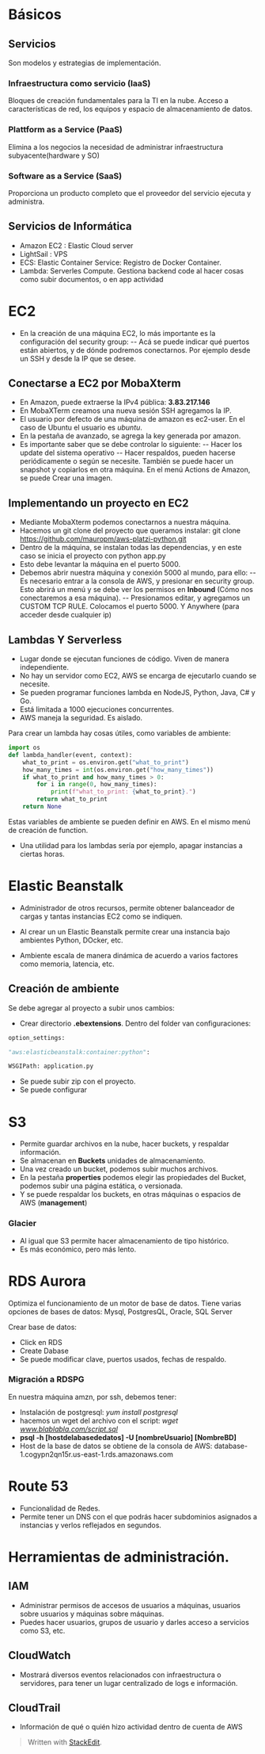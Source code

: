 # Básicos

## Servicios
Son modelos y estrategias de implementación.

### Infraestructura como servicio (IaaS)
Bloques de creación fundamentales para la TI en la nube.
Acceso a características de red, los equipos y espacio de almacenamiento de datos. 

### Plattform as a Service (PaaS)
Elimina a los negocios la necesidad de administrar infraestructura subyacente(hardware y SO) 

### Software as a Service (SaaS)
Proporciona un producto completo que el proveedor del servicio ejecuta y administra.


## Servicios de Informática

- Amazon EC2 : Elastic Cloud server
- LightSail : VPS 
- ECS: Elastic Container Service: Registro de Docker Container. 
- Lambda: Serverles Compute. Gestiona backend code al hacer cosas como subir documentos, o en app actividad


# EC2

- En la creación de una máquina EC2, lo más importante es la configuración del security group:
-- Acá se puede indicar qué puertos están abiertos, y de dónde podremos conectarnos. Por ejemplo desde un SSH y desde la IP que se desee. 

##  Conectarse a EC2 por MobaXterm

- En Amazon, puede extraerse la IPv4 pública:
**3.83.217.146**
- En MobaXTerm creamos una nueva sesión SSH
agregamos la IP. 
- El usuario por defecto de una máquina de amazon es ec2-user. En el caso de Ubuntu el usuario es *ubuntu*. 
- En la pestaña de avanzado, se agrega la key generada por amazon. 
- Es importante saber que se debe controlar lo siguiente:
-- Hacer los update del sistema operativo
-- Hacer respaldos, pueden hacerse periódicamente o según se necesite. También se puede hacer un snapshot y copiarlos en otra máquina. En el menú Actions de Amazon, se puede Crear una imagen. 

## Implementando un proyecto en EC2

- Mediante MobaXterm podemos conectarnos a nuestra máquina.
- Hacemos un git clone del proyecto que queramos instalar: git clone https://github.com/mauropm/aws-platzi-python.git
- Dentro de la máquina, se instalan todas las dependencias, y en este caso se inicia el proyecto con python app.py
- Esto debe levantar la máquina en el puerto 5000.
- Debemos abrir nuestra máquina y conexión 5000 al mundo, para ello: 
-- Es necesario entrar a la consola de AWS, y presionar en security group. Esto abrirá un menú y se debe ver los permisos en **Inbound** (Cómo nos conectaremos a esa máquina).
-- Presionamos editar, y agregamos un CUSTOM TCP RULE. Colocamos el puerto 5000. Y Anywhere (para acceder desde cualquier ip)

## Lambdas Y Serverless

- Lugar donde se ejecutan funciones de código. Viven de manera independiente.
- No hay un servidor como EC2, AWS se encarga de ejecutarlo cuando se necesite. 
- Se pueden programar funciones lambda en NodeJS, Python, Java, C# y Go. 
- Está limitada a 1000 ejecuciones concurrentes. 
- AWS maneja la seguridad. Es aislado.

Para crear un lambda hay cosas útiles, como variables de ambiente:

```python
import os
def lambda_handler(event, context):
    what_to_print = os.environ.get("what_to_print")
    how_many_times = int(os.environ.get("how_many_times"))
    if what_to_print and how_many_times > 0:
        for i in range(0, how_many_times):
            print(f"what_to_print: {what_to_print}.")
        return what_to_print
    return None 
```
Estas variables de ambiente se pueden definir en AWS. En el mismo menú de creación de function.

- Una utilidad para los lambdas sería por ejemplo, apagar instancias a ciertas horas. 

# Elastic Beanstalk

- Administrador de otros recursos, permite obtener balanceador de cargas y tantas instancias EC2 como se indiquen.
- Al crear un un Elastic Beanstalk permite crear una instancia bajo ambientes Python, DOcker, etc.

- Ambiente escala de manera dinámica de acuerdo a varios factores como memoria, latencia, etc.


## Creación de ambiente

Se debe agregar al proyecto a subir unos cambios:
- Crear directorio **.ebextensions**. Dentro del folder van configuraciones:

~~~python
option_settings:

"aws:elasticbeanstalk:container:python":

WSGIPath: application.py
~~~
- Se puede subir zip con el proyecto.
- Se puede configurar


# S3
- Permite guardar archivos en la nube, hacer buckets, y respaldar información.
- Se almacenan en **Buckets** unidades de almacenamiento.
- Una vez creado un bucket, podemos subir muchos archivos.
- En la pestaña **properties** podemos elegir las propiedades del Bucket, podemos subir una página estática, o versionada. 
- Y se puede respaldar los buckets, en otras máquinas o espacios de AWS (**management**)

### Glacier

- Al igual que S3 permite hacer almacenamiento de tipo histórico. 
- Es más económico, pero más lento.

# RDS Aurora

Optimiza el funcionamiento de un motor de base de datos.
Tiene varias opciones de bases de datos: 
Mysql, PostgresQL, Oracle, SQL Server

Crear base de datos:
- Click en RDS
- Create Dabase
- Se puede modificar clave, puertos usados, fechas de respaldo. 

### Migración a RDSPG

En nuestra máquina amzn, por ssh, debemos tener:

- Instalación de postgresql: *yum install postgresql*
- hacemos un wget del archivo con el script: *wget www.blablabla.com/script.sql*
- **psql -h [hostdelabasededatos]  -U [nombreUsuario] [NombreBD]**
- Host de la base de datos se obtiene de la consola de AWS: database-1.cogypn2qn15r.us-east-1.rds.amazonaws.com

# Route 53

- Funcionalidad de Redes. 
- Permite tener un DNS con el que podrás hacer subdominios asignados a instancias y verlos reflejados en segundos.


# Herramientas de administración.

## IAM 
- Administrar permisos de accesos de usuarios a máquinas, usuarios sobre usuarios y máquinas sobre máquinas.
- Puedes hacer usuarios, grupos de usuario y darles acceso a servicios como S3, etc.

## CloudWatch

- Mostrará diversos eventos relacionados con infraestructura o servidores, para tener un lugar centralizado de logs e información.

## CloudTrail

- Información de qué o quién hizo actividad dentro de cuenta de AWS












> Written with [StackEdit](https://stackedit.io/).
<!--stackedit_data:
eyJoaXN0b3J5IjpbMTg5MTQzNDA1NSwtMTkwMDA4NTg2NywyNj
M0Nzg0NTksNzM3ODc1NTk3LC00MzM4OTA2MDAsNTExMzQ2OTA4
LC0yMTA1OTcyNzEsMjA2Njc0NzUyNCwxMzM1MTE3NTU2LC0zMz
E5MjQ2NDYsNDAwNTU4NjE1LDk1NjIzMzYzNywtMjAzMDY3MzQ5
MCwtMTk0NDgzMjMzMywtMTczMTIwMzA0MywtMTU1NDE0NzE2NC
w1MzkxNTEzMTUsLTQ1NDA0NTc4NywxNTY5NDc0MDU5LDQwODY1
NTQ4XX0=
-->